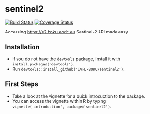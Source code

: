 # sentinel2

[![Build Status](https://travis-ci.org/IVFL-BOKU/sentinel2.svg?branch=master)](https://travis-ci.org/IVFL-BOKU/sentinel2)
[![Coverage Status](https://coveralls.io/repos/github/IVFL-BOKU/sentinel2/badge.svg?branch=master)](https://coveralls.io/github/IVFL-BOKU/sentinel2?branch=master)

Accessing https://s2.boku.eodc.eu Sentinel-2 API made easy.

## Installation

* If you do not have the `devtools` package, install it with `install.packages('devtools')`.
* Run `devtools::install_github('IVFL-BOKU/sentinel2')`.

## First Steps

* Take a look at the [vignette](https://github.com/IVFL-BOKU/sentinel2/blob/master/vignettes/introduction.Rmd) for a quick introduction to the package.
* You can access the vignette within R by typing `vignette('introduction', package='sentinel2')`.
